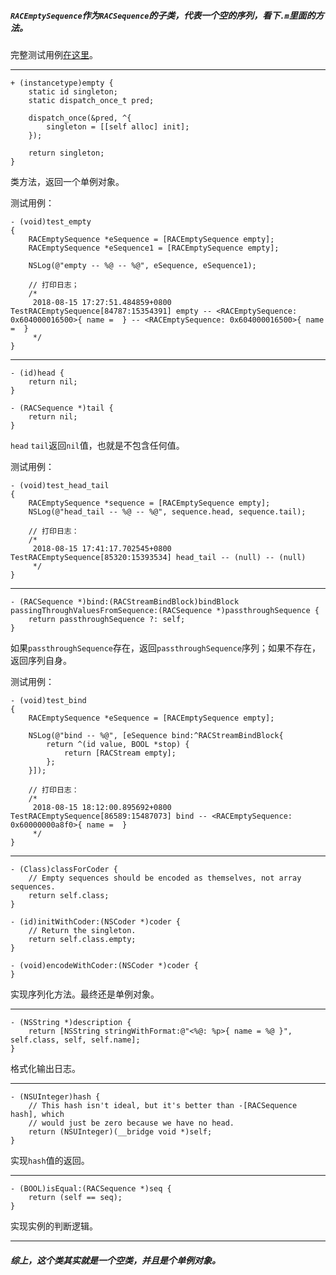 ##### `RACEmptySequence`作为`RACSequence`的子类，代表一个空的序列，看下`.m`里面的方法。

完整测试用例[在这里](https://github.com/jianghui1/TestRACEmptySequence)。

***
    + (instancetype)empty {
    	static id singleton;
    	static dispatch_once_t pred;
    
    	dispatch_once(&pred, ^{
    		singleton = [[self alloc] init];
    	});
    
    	return singleton;
    }
类方法，返回一个单例对象。

测试用例：

    - (void)test_empty
    {
        RACEmptySequence *eSequence = [RACEmptySequence empty];
        RACEmptySequence *eSequence1 = [RACEmptySequence empty];
        
        NSLog(@"empty -- %@ -- %@", eSequence, eSequence1);
        
        // 打印日志；
        /*
         2018-08-15 17:27:51.484859+0800 TestRACEmptySequence[84787:15354391] empty -- <RACEmptySequence: 0x604000016500>{ name =  } -- <RACEmptySequence: 0x604000016500>{ name =  }
         */
    }
***

    - (id)head {
    	return nil;
    }
    
    - (RACSequence *)tail {
    	return nil;
    }
`head` `tail`返回`nil`值，也就是不包含任何值。

测试用例：

    - (void)test_head_tail
    {
        RACEmptySequence *sequence = [RACEmptySequence empty];
        NSLog(@"head_tail -- %@ -- %@", sequence.head, sequence.tail);
        
        // 打印日志：
        /*
         2018-08-15 17:41:17.702545+0800 TestRACEmptySequence[85320:15393534] head_tail -- (null) -- (null)
         */
    }
***

    - (RACSequence *)bind:(RACStreamBindBlock)bindBlock passingThroughValuesFromSequence:(RACSequence *)passthroughSequence {
    	return passthroughSequence ?: self;
    }
如果`passthroughSequence`存在，返回`passthroughSequence`序列；如果不存在，返回序列自身。

测试用例：

    - (void)test_bind
    {
        RACEmptySequence *eSequence = [RACEmptySequence empty];
        
        NSLog(@"bind -- %@", [eSequence bind:^RACStreamBindBlock{
            return ^(id value, BOOL *stop) {
                return [RACStream empty];
            };
        }]);
        
        // 打印日志：
        /*
         2018-08-15 18:12:00.895692+0800 TestRACEmptySequence[86589:15487073] bind -- <RACEmptySequence: 0x60000000a8f0>{ name =  }
         */
    }
***

    - (Class)classForCoder {
    	// Empty sequences should be encoded as themselves, not array sequences.
    	return self.class;
    }
    
    - (id)initWithCoder:(NSCoder *)coder {
    	// Return the singleton.
    	return self.class.empty;
    }
    
    - (void)encodeWithCoder:(NSCoder *)coder {
    }
实现序列化方法。最终还是单例对象。
***

    - (NSString *)description {
    	return [NSString stringWithFormat:@"<%@: %p>{ name = %@ }", self.class, self, self.name];
    }
格式化输出日志。
***

    - (NSUInteger)hash {
    	// This hash isn't ideal, but it's better than -[RACSequence hash], which
    	// would just be zero because we have no head.
    	return (NSUInteger)(__bridge void *)self;
    }
实现`hash`值的返回。
***

    - (BOOL)isEqual:(RACSequence *)seq {
    	return (self == seq);
    }
实现实例的判断逻辑。
***

##### 综上，这个类其实就是一个空类，并且是个单例对象。
